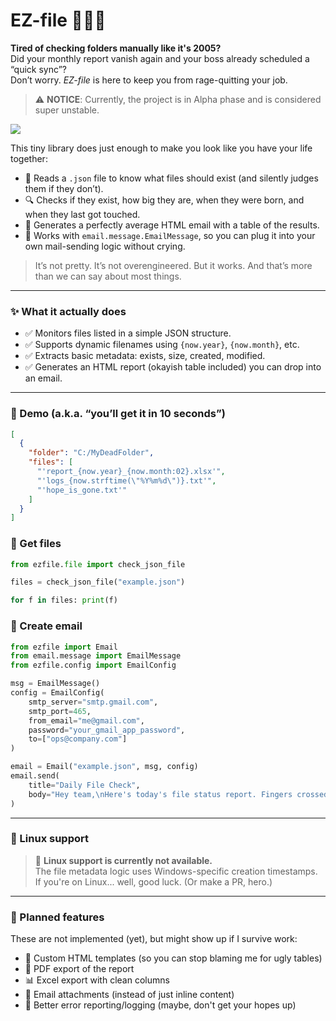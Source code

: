 # EZ-file 🕵️‍♂️📁

**Tired of checking folders manually like it's 2005?**  
Did your monthly report vanish again and your boss already scheduled a “quick sync”?  
Don’t worry. *EZ-file* is here to keep you from rage-quitting your job.

> ⚠️ **NOTICE**: Currently, the project is in Alpha phase and is considered super unstable.

<a href="https://ko-fi.com/mostazaniikkkk" target="_blank"><img src="https://www.ko-fi.com/img/githubbutton_sm.svg"></a>

This tiny library does just enough to make you look like you have your life together:

- 📄 Reads a `.json` file to know what files should exist (and silently judges them if they don’t).
- 🔍 Checks if they exist, how big they are, when they were born, and when they last got touched.
- 💌 Generates a perfectly average HTML email with a table of the results.
- 🧠 Works with `email.message.EmailMessage`, so you can plug it into your own mail-sending logic without crying.

> It’s not pretty. It’s not overengineered. But it works. And that’s more than we can say about most things.

---

### ✨ What it actually does

- ✅ Monitors files listed in a simple JSON structure.
- ✅ Supports dynamic filenames using `{now.year}`, `{now.month}`, etc.
- ✅ Extracts basic metadata: exists, size, created, modified.
- ✅ Generates an HTML report (okayish table included) you can drop into an email.

---

### 🧪 Demo (a.k.a. “you’ll get it in 10 seconds”)

```json
[
  {
    "folder": "C:/MyDeadFolder",
    "files": [
      "'report_{now.year}_{now.month:02}.xlsx'",
      "'logs_{now.strftime(\"%Y%m%d\")}.txt'",
      "'hope_is_gone.txt'"
    ]
  }
]
```
### 🧪 Get files
```python
from ezfile.file import check_json_file

files = check_json_file("example.json")

for f in files: print(f)
```
### 🧪 Create email
```python
from ezfile import Email
from email.message import EmailMessage
from ezfile.config import EmailConfig

msg = EmailMessage()
config = EmailConfig(
    smtp_server="smtp.gmail.com",
    smtp_port=465,
    from_email="me@gmail.com",
    password="your_gmail_app_password",
    to=["ops@company.com"]
)

email = Email("example.json", msg, config)
email.send(
    title="Daily File Check",
    body="Hey team,\nHere's today's file status report. Fingers crossed."
)
```
---

### 🐧 Linux support

> 🚫 **Linux support is currently not available.**  
> The file metadata logic uses Windows-specific creation timestamps.  
> If you're on Linux... well, good luck. (Or make a PR, hero.)

---

### 🚧 Planned features

These are not implemented (yet), but might show up if I survive work:

- 🎨 Custom HTML templates (so you can stop blaming me for ugly tables)
- 📄 PDF export of the report
- 📊 Excel export with clean columns
- 📎 Email attachments (instead of just inline content)
- 🧪 Better error reporting/logging (maybe, don't get your hopes up)

